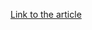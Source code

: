 [Link to the article](https://medium.com/s2wblog/scarcruft-bolsters-arsenal-for-targeting-individual-android-devices-97d2bcef4ab)
